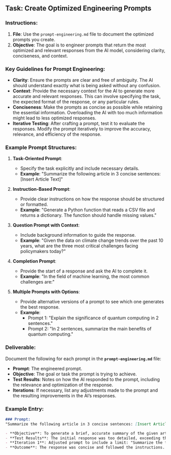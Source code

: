 ## Task: Create Optimized Engineering Prompts

### Instructions:
1. **File**: Use the `prompt-engineering.md` file to document the optimized prompts you create.
2. **Objective**: The goal is to engineer prompts that return the most optimized and relevant responses from the AI model, considering clarity, conciseness, and context.

### Key Guidelines for Prompt Engineering:

- **Clarity**: Ensure the prompts are clear and free of ambiguity. The AI should understand exactly what is being asked without any confusion.
- **Context**: Provide the necessary context for the AI to generate more accurate and relevant responses. This can involve specifying the task, the expected format of the response, or any particular rules.
- **Conciseness**: Make the prompts as concise as possible while retaining the essential information. Overloading the AI with too much information might lead to less optimized responses.
- **Iterative Testing**: After crafting a prompt, test it to evaluate the responses. Modify the prompt iteratively to improve the accuracy, relevance, and efficiency of the response.

### Example Prompt Structures:

1. **Task-Oriented Prompt**:
   - Specify the task explicitly and include necessary details.
   - **Example**: "Summarize the following article in 3 concise sentences: [Insert Article Text]"

2. **Instruction-Based Prompt**:
   - Provide clear instructions on how the response should be structured or formatted.
   - **Example**: "Generate a Python function that reads a CSV file and returns a dictionary. The function should handle missing values."

3. **Question Prompt with Context**:
   - Include background information to guide the response.
   - **Example**: "Given the data on climate change trends over the past 10 years, what are the three most critical challenges facing policymakers today?"

4. **Completion Prompt**:
   - Provide the start of a response and ask the AI to complete it.
   - **Example**: "In the field of machine learning, the most common challenges are:"

5. **Multiple Prompts with Options**:
   - Provide alternative versions of a prompt to see which one generates the best response.
   - **Example**: 
     - Prompt 1: "Explain the significance of quantum computing in 2 sentences."
     - Prompt 2: "In 2 sentences, summarize the main benefits of quantum computing."

### Deliverable:
Document the following for each prompt in the **`prompt-engineering.md`** file:
- **Prompt**: The engineered prompt.
- **Objective**: The goal or task the prompt is trying to achieve.
- **Test Results**: Notes on how the AI responded to the prompt, including the relevance and optimization of the response.
- **Iterations**: If necessary, list any adjustments made to the prompt and the resulting improvements in the AI’s responses.

### Example Entry:

```markdown
### Prompt: 
"Summarize the following article in 3 concise sentences: [Insert Article Text]"

- **Objective**: To generate a brief, accurate summary of the given article.
- **Test Results**: The initial response was too detailed, exceeding the requested 3 sentences.
- **Iteration 1**: Adjusted prompt to include a limit: "Summarize the following article in exactly 3 sentences: [Insert Article Text]"
- **Outcome**: The response was concise and followed the instructions. Optimized.
